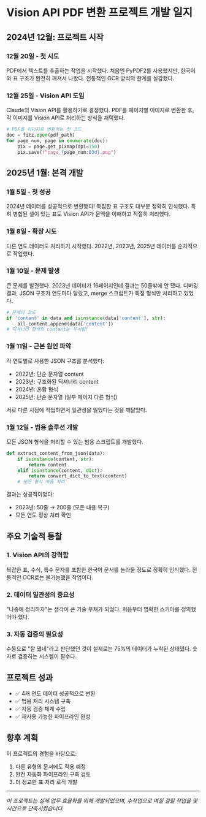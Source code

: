 # Vision API PDF 변환 프로젝트 개발 일지

## 2024년 12월: 프로젝트 시작

### 12월 20일 - 첫 시도
PDF에서 텍스트를 추출하는 작업을 시작했다. 처음엔 PyPDF2를 사용했지만, 한국어와 표 구조가 완전히 깨져서 나왔다. 전통적인 OCR 방식의 한계를 실감했다.

### 12월 25일 - Vision API 도입
Claude의 Vision API를 활용하기로 결정했다. PDF를 페이지별 이미지로 변환한 후, 각 이미지를 Vision API로 처리하는 방식을 채택했다.

```python
# PDF를 이미지로 변환하는 첫 코드
doc = fitz.open(pdf_path)
for page_num, page in enumerate(doc):
    pix = page.get_pixmap(dpi=150)
    pix.save(f"page_{page_num:03d}.png")
```

## 2025년 1월: 본격 개발

### 1월 5일 - 첫 성공
2024년 데이터를 성공적으로 변환했다! 복잡한 표 구조도 대부분 정확히 인식했다. 
특히 병합된 셀이 있는 표도 Vision API가 문맥을 이해하고 적절히 처리했다.

### 1월 8일 - 확장 시도
다른 연도 데이터도 처리하기 시작했다. 2022년, 2023년, 2025년 데이터를 순차적으로 작업했다.

### 1월 10일 - 문제 발생
큰 문제를 발견했다. 2023년 데이터가 16페이지인데 결과는 50줄밖에 안 됐다. 
디버깅 결과, JSON 구조가 연도마다 달랐고, merge 스크립트가 특정 형식만 처리하고 있었다.

```python
# 문제의 코드
if 'content' in data and isinstance(data['content'], str):
    all_content.append(data['content'])
# 딕셔너리 형식의 content는 무시됨!
```

### 1월 11일 - 근본 원인 파악
각 연도별로 사용한 JSON 구조를 분석했다:
- 2022년: 단순 문자열 content
- 2023년: 구조화된 딕셔너리 content
- 2024년: 혼합 형식
- 2025년: 단순 문자열 (일부 페이지 다른 형식)

서로 다른 시점에 작업하면서 일관성을 잃었다는 것을 깨달았다.

### 1월 12일 - 범용 솔루션 개발
모든 JSON 형식을 처리할 수 있는 범용 스크립트를 개발했다.

```python
def extract_content_from_json(data):
    if isinstance(content, str):
        return content
    elif isinstance(content, dict):
        return convert_dict_to_text(content)
    # 모든 형식 자동 처리
```

결과는 성공적이었다:
- 2023년: 50줄 → 200줄 (모든 내용 복구)
- 모든 연도 정상 처리 확인

## 주요 기술적 통찰

### 1. Vision API의 강력함
복잡한 표, 수식, 특수 문자를 포함한 한국어 문서를 놀라울 정도로 정확히 인식했다. 
전통적인 OCR로는 불가능했을 작업이다.

### 2. 데이터 일관성의 중요성
"나중에 정리하자"는 생각이 큰 기술 부채가 되었다. 
처음부터 명확한 스키마를 정의했어야 했다.

### 3. 자동 검증의 필요성
수동으로 "잘 됐네"라고 판단했던 것이 실제로는 75%의 데이터가 누락된 상태였다. 
숫자로 검증하는 시스템이 필수다.

## 프로젝트 성과

- ✅ 4개 연도 데이터 성공적으로 변환
- ✅ 범용 처리 시스템 구축
- ✅ 자동 검증 체계 수립
- ✅ 재사용 가능한 파이프라인 완성

## 향후 계획

이 프로젝트의 경험을 바탕으로:
1. 다른 유형의 문서에도 적용 예정
2. 완전 자동화 파이프라인 구축 검토
3. 더 정교한 표 처리 로직 개발

---

*이 프로젝트는 실제 업무 효율화를 위해 개발되었으며, 
수작업으로 며칠 걸릴 작업을 몇 시간으로 단축시켰습니다.*